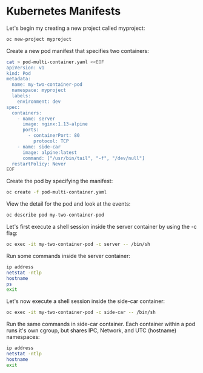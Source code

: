 # Kubernetes Manifests

Let's begin my creating a new project called myproject:

```sh
oc new-project myproject
```

Create a new pod manifest that specifies two containers:

```sh
cat > pod-multi-container.yaml <<EOF
apiVersion: v1
kind: Pod
metadata:
  name: my-two-container-pod
  namespace: myproject
  labels:
    environment: dev
spec:
  containers:
    - name: server
      image: nginx:1.13-alpine
      ports:
        - containerPort: 80
          protocol: TCP
    - name: side-car
      image: alpine:latest
      command: ["/usr/bin/tail", "-f", "/dev/null"]
  restartPolicy: Never
EOF
```

Create the pod by specifying the manifest:

```sh
oc create -f pod-multi-container.yaml
```

View the detail for the pod and look at the events:

```sh
oc describe pod my-two-container-pod
```

Let's first execute a shell session inside the server container by using the -c flag:

```sh
oc exec -it my-two-container-pod -c server -- /bin/sh
```

Run some commands inside the server container:

```sh
ip address
netstat -ntlp
hostname
ps
exit
```

Let's now execute a shell session inside the side-car container:

```sh
oc exec -it my-two-container-pod -c side-car -- /bin/sh
```

Run the same commands in side-car container. Each container within a pod runs it's own cgroup, but shares IPC, Network, and UTC (hostname) namespaces:

```sh
ip address
netstat -ntlp
hostname
exit
```
